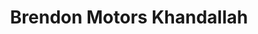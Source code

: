 ---
title: "Brendon Motors Khandallah"
url: /wellington/brendon-motors-khandallah/
shop: car repair
---